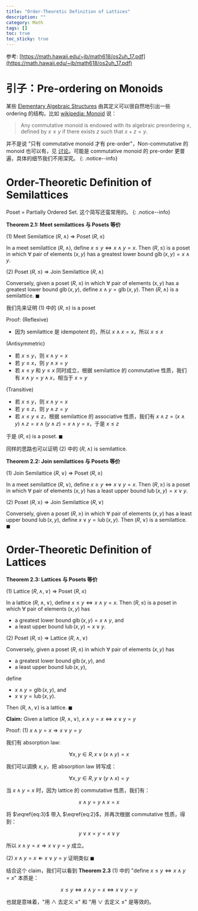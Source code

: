 ```yaml
---
title: "Order-Theoretic Definition of Lattices"
description: ""
category: Math
tags: []
toc: true
toc_sticky: true
---
```


参考: [https://math.hawaii.edu/~jb/math618/os2uh_17.pdf](https://math.hawaii.edu/~jb/math618/os2uh_17.pdf)

# 引子：Pre-ordering on Monoids

某些 [Elementary Algebraic Structures](/math/2024/04/07/elementary-algebraic-structures) 由其定义可以很自然地引出一些 ordering 的结构，比如 [wikipedia: Monoid](https://en.wikipedia.org/wiki/Monoid#Commutative_monoid) 说：

> Any commutative monoid is endowed with its algebraic preordering $\leq$, defined by $x \leq y$ if there exists $z$ such that $x + z = y$.

并不是说 "只有 commutative monoid 才有 pre-order"，Non-commutative 的 monoid 也可以有，见 [讨论](https://math.stackexchange.com/questions/2463279/natural-pre-order-for-non-commutative-monoids)。可能是 commutative monoid 的 pre-order 更普遍，具体的细节我们不用深究。
{: .notice--info}

# Order-Theoretic Definition of Semilattices

Poset = Partially Ordered Set. 这个简写还蛮常用的。
{: .notice--info}

**Theorem 2.1: Meet semilattices 与 Posets 等价**

(1) Meet Semilattice $(R, \wedge)$ $\Rightarrow$ Poset $(R, \leq)$

In a meet semilattice $(R, \wedge)$, define $x \leq y \iff x \wedge y = x$. Then $(R, \leq)$ is a poset  in which $\forall$ pair of elements $(x, y)$ has a greatest lower bound $\operatorname{glb}(x,y) = x \wedge y$. 

(2) Poset $(R, \leq)$ $\Rightarrow$ Join Semilattice $(R, \wedge)$

Conversely, given a poset $(R, \leq)$ in which $\forall$ pair of elements $(x, y)$ has a greatest lower bound $\operatorname{glb}(x,y)$, define $x \wedge y = \operatorname{glb}(x, y)$. Then $(R, \wedge)$ is a semilattice. $\blacksquare$

我们先来证明 (1) 中的 $(R, \leq)$ is a poset

Proof: 
(Reflexive) 
- 因为 semilattice 是 idempotent 的，所以 $x \wedge x = x$，所以 $x \leq x$

(Antisymmetric) 
- 若 $x \leq y$，则 $x \wedge y = x$
- 若 $y \leq x$，则 $y \wedge x = y$
- 若 $x \leq y$ 和 $y \leq x$ 同时成立，根据 semilattice 的 commutative 性质，我们有 $x \wedge y = y \wedge x$，相当于 $x = y$

(Transitive) 
- 若 $x \leq y$，则 $x \wedge y = x$
- 若 $y \leq z$，则 $y \wedge z = y$
- 若 $x \leq y \leq z$，根据 semilattice 的 associative 性质，我们有 $x \wedge z = (x \wedge y) \wedge z = x \wedge (y \wedge z) = x \wedge y = x$，于是 $x \leq z$

于是 $(R, \leq)$ is a poset. $\blacksquare$

同样的思路也可以证明 (2) 中的 $(R, \wedge)$ is semilattice.

**Theorem 2.2: Join semilattices 与 Posets 等价**

(1) Join Semilattice $(R, \vee)$ $\Rightarrow$ Poset $(R, \geq)$

In a meet semilattice $(R, \vee)$, define $x \geq y \iff x \vee y = x$. Then $(R, \geq)$ is a poset  in which $\forall$ pair of elements $(x, y)$ has a least upper bound $\operatorname{lub}(x,y) = x \vee y$. 

(2) Poset $(R, \geq)$ $\Rightarrow$ Join Semilattice $(R, \vee)$

Conversely, given a poset $(R, \geq)$ in which $\forall$ pair of elements $(x, y)$ has a least upper bound $\operatorname{lub}(x,y)$, define $x \vee y = \operatorname{lub}(x, y)$. Then $(R, \vee)$ is a semilattice. $\blacksquare$

# Order-Theoretic Definition of Lattices

**Theorem 2.3: Lattices 与 Posets 等价**

(1) Lattice $(R, \wedge, \vee)$ $\Rightarrow$ Poset $(R, \leq)$

In a lattice $(R, \wedge, \vee)$, define $x \leq y \iff x \wedge y = x$. Then $(R, \leq)$ is a poset in which $\forall$ pair of elements $(x, y)$ has 
- a greatest lower bound $\operatorname{glb}(x,y) = x \wedge y$, and 
- a least upper bound $\operatorname{lub}(x,y) = x \vee y$.

(2) Poset $(R, \leq)$ $\Rightarrow$ Lattice  $(R, \wedge, \vee)$

Conversely, given a poset $(R, \leq)$ in which $\forall$ pair of elements $(x, y)$ has 
- a greatest lower bound $\operatorname{glb}(x,y)$, and
- a least upper bound $\operatorname{lub}(x,y)$,

define 
- $x \wedge y = \operatorname{glb}(x, y)$, and
- $x \vee y = \operatorname{lub}(x, y)$. 

Then $(R, \wedge, \vee)$ is a lattice. $\blacksquare$

**Claim:** Given a lattice $(R, \wedge, \vee)$, $x \wedge y = x \iff x \vee y = y$

Proof: (1) $x \wedge y = x \Rightarrow x \vee y = y$

我们有 absorption law: 

$$
\begin{equation}
    \forall x, y \in R, \, x \vee (x \wedge y) = x 
    \tag{1} 
    \label{eq:1}
\end{equation}
$$

我们可以调换 $x, y$，把 absorption law 转写成：

$$
\begin{equation}
    \forall x, y \in R, \, y \vee (y \wedge x) = y 
    \tag{2} 
    \label{eq:2}
\end{equation}
$$

当 $x \wedge y = x$ 时，因为 lattice 的 commutative 性质，我们有：

$$
\begin{equation}
    x \wedge y = y \wedge x = x 
    \tag{3} 
    \label{eq:3}
\end{equation}
$$

将 $\eqref{eq:3}$ 带入 $\eqref{eq:2}$，并再次根据 commutative 性质，得到：

$$
\begin{equation}
    y \vee x = y = x \vee y 
    \tag{4}
\end{equation}
$$

所以 $x \wedge y = x \Rightarrow x \vee y = y$ 成立。

(2) $x \wedge y = x \Leftarrow x \vee y = y$ 证明类似 $\blacksquare$

结合这个 claim，我们可以看到 **Theorem 2.3** (1) 中的 "define $x \leq y \iff x \wedge y = x$" 本质是：

$$
x \leq y \iff x \wedge y = x \iff x \vee y = y
$$

也就是意味着，"用 $\wedge$ 去定义 $\leq$" 和 "用 $\vee$ 去定义 $\leq$" 是等效的。